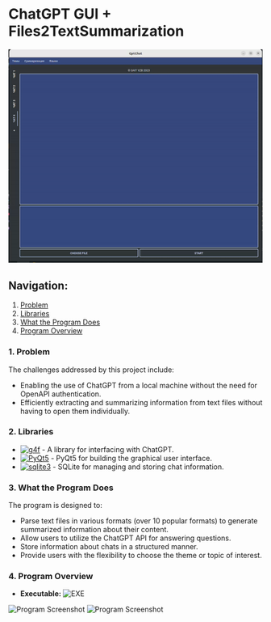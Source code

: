 # ChatGPT GUI + Files2TextSummarization

![Пример GIF](static/work_app.gif)

## Navigation:

1. [Problem](#problem)
2. [Libraries](#libraries)
3. [What the Program Does](#what-the-program-does)
4. [Program Overview](#program-overview)

### 1. Problem <a name="problem"></a>
The challenges addressed by this project include:
- Enabling the use of ChatGPT from a local machine without the need for OpenAPI authentication.
- Efficiently extracting and summarizing information from text files without having to open them individually.

### 2. Libraries <a name="libraries"></a>
- [![g4f](https://img.shields.io/badge/g4f-black?style=for-the-badge&logo=openAI&logoColor=white)]("https://pypi.org/project/g4f/") - A library for interfacing with ChatGPT.
- [![PyQt5](https://img.shields.io/badge/pyqt5-red?style=for-the-badge&logo=qt&logoColor=white)]("https://pypi.org/project/PyQt5") - PyQt5 for building the graphical user interface.
- [![sqlite3](https://img.shields.io/badge/sqlite3-gold?style=for-the-badge&logo=sqlite&logoColor=black)](https://www.sqlite.org/index.html) - SQLite for managing and storing chat information.

### 3. What the Program Does <a name="what-the-program-does"></a>
The program is designed to:
- Parse text files in various formats (over 10 popular formats) to generate summarized information about their content.
- Allow users to utilize the ChatGPT API for answering questions.
- Store information about chats in a structured manner.
- Provide users with the flexibility to choose the theme or topic of interest.

### 4. Program Overview <a name="program-overview"></a>

- **Executable:** ![EXE](https://img.shields.io/badge/EXE-black?style=for-the-badge&logo=windows&logoColor=white)
  
![Program Screenshot](https://github.com/socloseeee/FileParserChatGPT/assets/65871712/1f6ac797-97e1-4cbb-964b-113c4c154e9c)
![Program Screenshot](https://github.com/socloseeee/FileParserChatGPT/assets/65871712/2b5429eb-276f-4ba1-967c-16ebe0b20b29)
